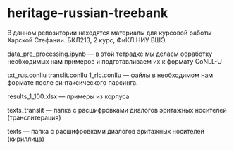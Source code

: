 # heritage-russian-treebank

В данном репозитории находятся материалы для курсовой работы Харской Стефании. БКЛ213, 2 курс, ФиКЛ НИУ ВШЭ.

data_pre_processing.ipynb — в этой тетрадке мы делаем обработку необходимых нам примеров и подготавливаем их к формату CoNLL-U

txt_rus.conllu translit.conllu 1_rlc.conllu — файлы в необходимом нам формате после синтаксического парсинга.

results_1_100.xlsx — примеры из корпуса

texts_translit — папка с расшифровками диалогов эритажных носителей (транслитерация)

texts — папка с расшифровками диалогов эритажных носителей (кириллица)
